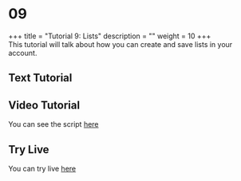 # 09

+++ title = "Tutorial 9: Lists" description = "" weight = 10 +++    
 This tutorial will talk about how you can create and save lists in your account. 

## Text Tutorial

## Video Tutorial

You can see the script [here](https://github.com/hyounes4560/training-portal/tree/a5d651d741ffc8a7b4a33a10307dc2a430deef4a/intermine-training-portal/python-scripts/video09/README.md)

## Try Live

You can try live [here](https://mybinder.org/v2/gh/intermine/intermine-ws-python-docs/master?filepath=09-tutorial.ipynb)

